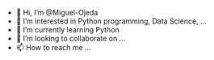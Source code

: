 - 👋 Hi, I’m @Miguel-Ojeda
- 👀 I’m interested in Python programming, Data Science, ...
- 🌱 I’m currently learning Python
- 💞️ I’m looking to collaborate on ...
- 📫 How to reach me ...

<!---
Miguel-Ojeda/Miguel-Ojeda is a ✨ special ✨ repository because its `README.md` (this file) appears on your GitHub profile.
You can click the Preview link to take a look at your changes.
--->
